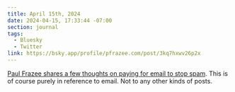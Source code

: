 ```yaml
---
title: April 15th, 2024
date: 2024-04-15, 17:33:44 -07:00
section: journal
tags:
  - Bluesky
  - Twitter
link: https://bsky.app/profile/pfrazee.com/post/3kq7hxwv26p2x
---
```

[Paul Frazee shares a few thoughts on paying for email to stop spam](https://bsky.app/profile/pfrazee.com/post/3kq7hxwv26p2x). This is of course purely in reference to email. Not to any other kinds of posts. 